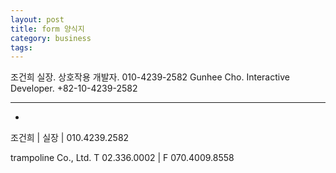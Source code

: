 ```yaml
---
layout: post
title: form 양식지
category: business
tags:
---
```



 조건희 실장. 상호작용 개발자. 010-4239-2582
 Gunhee Cho. Interactive Developer. +82-10-4239-2582

 ---

-
조건희 | 실장 | 010.4239.2582

trampoline Co., Ltd.
T 02.336.0002 | F 070.4009.8558
